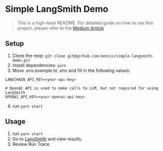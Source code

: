 # Simple LangSmith Demo

> This is a high-level README. For detailed guide on how to use this project, please refer to the [Medium Article]()

## Setup
1. Clone the reop: `git clone git@github.com:kenzic/simple-langsmith-demo.git`
2. Install dependencies: `yarn`
3. Move .env.example to .env and fill in the following values:
```
LANGCHAIN_API_KEY=<your-api-key>

# OpenAI API is used to make calls to LLM, but not required for using LangSmith
OPENAI_API_KEY=<your-openai-api-key>
```
4. run `yarn start`

## Usage

1. run `yarn start`
2. Go to [LangSmith](https://smith.langchain.com/) and view results.
3. Review Run Trace.

